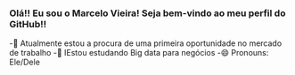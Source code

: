 ### Olá!! Eu sou o Marcelo Vieira! Seja bem-vindo ao meu perfil do GitHub!!

-🔭 Atualmente estou a procura de uma primeira oportunidade no mercado de trabalho
-🌱 IEstou estudando Big data para negócios
-😄 Pronouns: Ele/Dele
